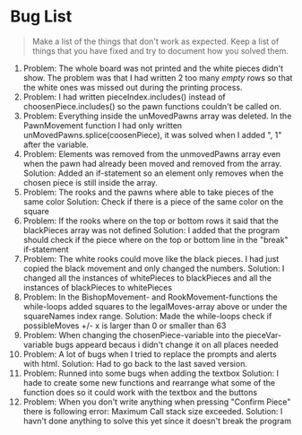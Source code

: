 # Bug List

> Make a list of the things that don't work as expected. Keep a list of things that you have fixed and try to document how you solved them.

1. Problem: The whole board was not printed and the white pieces didn't show. The problem was that I had written 2 too many *empty* rows so that the white ones was missed out during the printing process.
2. Problem: I had written pieceIndex.includes() instead of choosenPiece.includes() so the pawn functions couldn't be called on.
3. Problem: Everything inside the unMovedPawns array was deleted. In the PawnMovement function I had only written unMovedPawns.splice(coosenPiece), it was solved when I added ", 1" after the variable.
4. Problem: Elements was removed from the unmovedPawns array even when the pawn had already been moved and removed from the array.
   Solution: Added an if-statement so an element only removes when the chosen piece is still inside the array.
5. Problem: The rooks and the pawns where able to take pieces of the same color
   Solution: Check if there is a piece of the same color on the square
6. Problem: If the rooks where on the top or bottom rows it said that the blackPieces array was not defined
   Solution: I added that the program should check if the piece where on the top or bottom line in the "break" if-statement
7. Problem: The white rooks could move like the black pieces. I had just copied the black movement and only changed the numbers.
   Solution: I changed all the instances of whitePieces to blackPieces and all the instances of blackPieces to whitePieces
8. Problem: In the BishopMovement- and RookMovement-functions the while-loops added squares to the legalMoves-array above or under the squareNames index range.
   Solution: Made the while-loops check if possibleMoves +/- x is larger than 0 or smaller than 63
9. Problem: When changing the chosenPiece-variable into the pieceVar-variable bugs appeard becaus i didn't change it on all places needed
10. Problem: A lot of bugs when I tried to replace the prompts and alerts with html.
    Solution: Had to go back to the last saved version.
11. Problem: Runned into some bugs when adding the textbox
    Solution: I hade to create some new functions and rearrange what some of the function does so it could work with the textbox and the buttons
12. Problem: When you don't write anything when pressing "Confirm Piece" there is following error: Maximum Call stack size exceeded.
    Solution: I havn't done anything to solve this yet since it doesn't break the program 
